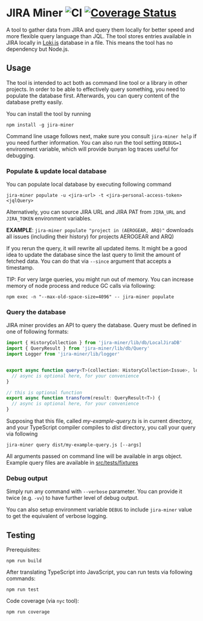 # JIRA Miner ![CI](https://github.com/kpiwko/jira-miner/workflows/CI/badge.svg) [![Coverage Status](https://coveralls.io/repos/github/kpiwko/jira-miner/badge.svg?branch=main)](https://coveralls.io/github/kpiwko/jira-miner?branch=main)

A tool to gather data from JIRA and query them locally for better speed and more flexible query language than JQL. The tool stores entries available in JIRA locally in [Loki.js](http://lokijs.org) database in a file. This means the tool has no dependency but Node.js.

## Usage

The tool is intended to act both as command line tool or a library in other projects. In order to be able to effectively query something,
you need to populate the database first. Afterwards, you can query content of the database pretty easily.

You can install the tool by running
```
npm install -g jira-miner
```

Command line usage follows next, make sure you consult `jira-miner help` if you need further information. You can also run the tool setting `DEBUG=1`
environment variable, which will provide bunyan log traces useful for debugging.

### Populate & update local database

You can populate local database by executing following command

```
jira-miner populate -u <jira-url> -t <jira-personal-access-token> <jqlQuery>
```

Alternatively, you can source JIRA URL and JIRA PAT from `JIRA_URL` and `JIRA_TOKEN` environment variables.

**EXAMPLE**: `jira-miner populate "project in (AEROGEAR, ARQ)"` downloads all issues (including their history) for projects AEROGEAR and ARQ)

If you rerun the query, it will rewrite all updated items. It might be a good idea to update the database since the last query to limit
the amount of fetched data. You can do that via `--since` argument that accepts a timestamp.

TIP: For very large queries, you might run out of memory. You can increase memory of node process and reduce GC calls via following:
```
npm exec -n "--max-old-space-size=4096" -- jira-miner populate
```

### Query the database

JIRA miner provides an API to query the database. Query must be defined in one of following formats:

```TypeScript
import { HistoryCollection } from 'jira-miner/lib/db/LocalJiraDB'
import { QueryResult } from 'jira-miner/lib/db/Query'
import Logger from 'jira-miner/lib/logger'


export async function query<T>(collection: HistoryCollection<Issue>, logger: Logger, args?: Record<string, unknown>): Promise<QueryResult<T>> {
  // async is optional here, for your convenience
}

// this is optional function
export async function transform(result: QueryResult<T>) {
  // async is optional here, for your convenience
}

```

Supposing that this file, called _my-example-query.ts_ is in current directory, and your TypeScript compiler compiles to _dist_ directory, you call your query via following

```
jira-miner query dist/my-example-query.js [--args]
```

All arguments passed on command line will be available in args object. Example query files are available in [src/tests/fixtures](src/tests/fixtures)

### Debug output

Simply run any command with `--verbose` parameter. You can provide it twice (e.g. `-vv`) to have further level of debug output.

You can also setup environment variable `DEBUG` to include `jira-miner` value to get the equivalent of verbose logging.

## Testing

Prerequisites:

```
npm run build
```

After translating TypeScript into JavaScript, you can run tests via following commands:

```
npm run test
```


Code coverage (via `nyc` tool):
```
npm run coverage
```
